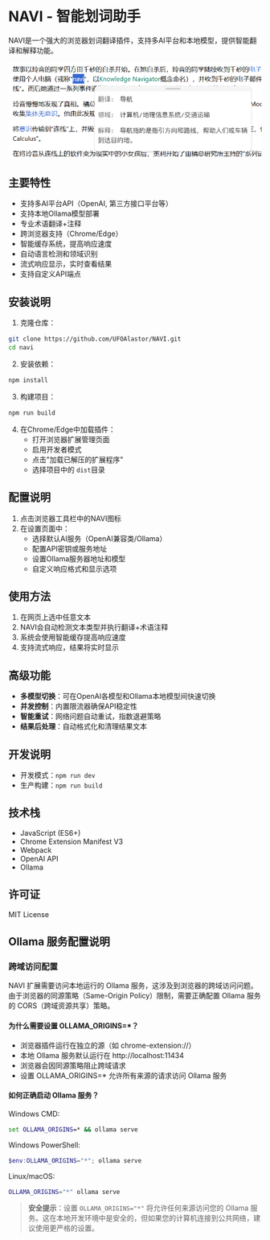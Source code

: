 # NAVI - 智能划词助手

NAVI是一个强大的浏览器划词翻译插件，支持多AI平台和本地模型，提供智能翻译和解释功能。

![1742639034793](image/README/1742639034793.png)

## 主要特性

- 支持多AI平台API（OpenAI, 第三方接口平台等）
- 支持本地Ollama模型部署
- 专业术语翻译+注释
- 跨浏览器支持（Chrome/Edge）
- 智能缓存系统，提高响应速度
- 自动语言检测和领域识别
- 流式响应显示，实时查看结果
- 支持自定义API端点

## 安装说明

1. 克隆仓库：

```bash
git clone https://github.com/UFOAlastor/NAVI.git
cd navi
```

2. 安装依赖：

```bash
npm install
```

3. 构建项目：

```bash
npm run build
```

4. 在Chrome/Edge中加载插件：
   - 打开浏览器扩展管理页面
   - 启用开发者模式
   - 点击"加载已解压的扩展程序"
   - 选择项目中的 `dist`目录

## 配置说明

1. 点击浏览器工具栏中的NAVI图标
2. 在设置页面中：
   - 选择默认AI服务（OpenAI兼容类/Ollama）
   - 配置API密钥或服务地址
   - 设置Ollama服务器地址和模型
   - 自定义响应格式和显示选项

## 使用方法

1. 在网页上选中任意文本
2. NAVI会自动检测文本类型并执行翻译+术语注释
3. 系统会使用智能缓存提高响应速度
4. 支持流式响应，结果将实时显示

## 高级功能

- **多模型切换**：可在OpenAI各模型和Ollama本地模型间快速切换
- **并发控制**：内置限流器确保API稳定性
- **智能重试**：网络问题自动重试，指数退避策略
- **结果后处理**：自动格式化和清理结果文本

## 开发说明

- 开发模式：`npm run dev`
- 生产构建：`npm run build`

## 技术栈

- JavaScript (ES6+)
- Chrome Extension Manifest V3
- Webpack
- OpenAI API
- Ollama

## 许可证

MIT License

## Ollama 服务配置说明

### 跨域访问配置

NAVI 扩展需要访问本地运行的 Ollama 服务，这涉及到浏览器的跨域访问问题。由于浏览器的同源策略（Same-Origin Policy）限制，需要正确配置 Ollama 服务的 CORS（跨域资源共享）策略。

#### 为什么需要设置 OLLAMA_ORIGINS=*？

- 浏览器插件运行在独立的源（如 chrome-extension://）
- 本地 Ollama 服务默认运行在 http://localhost:11434
- 浏览器会因同源策略阻止跨域请求
- 设置 OLLAMA_ORIGINS=* 允许所有来源的请求访问 Ollama 服务

#### 如何正确启动 Ollama 服务？

Windows CMD:

```cmd
set OLLAMA_ORIGINS=* && ollama serve
```

Windows PowerShell:

```powershell
$env:OLLAMA_ORIGINS="*"; ollama serve
```

Linux/macOS:

```bash
OLLAMA_ORIGINS="*" ollama serve
```

> **安全提示**：设置 `OLLAMA_ORIGINS="*"` 将允许任何来源访问您的 Ollama 服务。这在本地开发环境中是安全的，但如果您的计算机连接到公共网络，建议使用更严格的设置。
